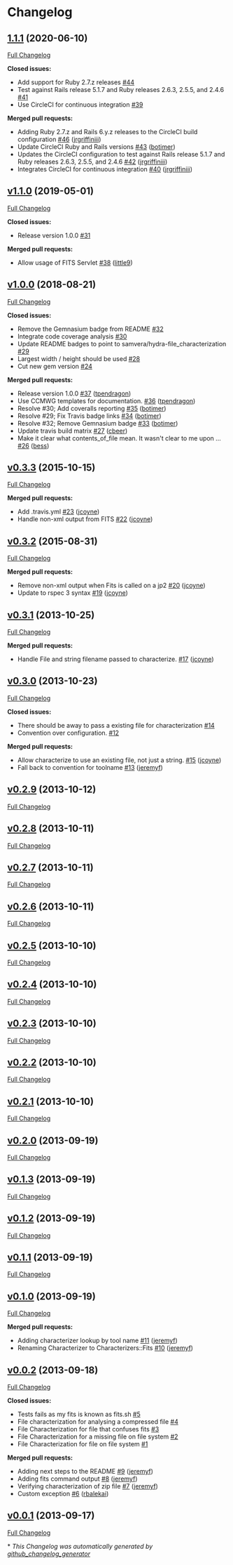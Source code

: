 # Changelog

## [1.1.1](https://github.com/samvera/hydra-file_characterization/tree/1.1.1) (2020-06-10)

[Full Changelog](https://github.com/samvera/hydra-file_characterization/compare/v1.1.0...1.1.1)

**Closed issues:**

- Add support for Ruby 2.7.z releases [\#44](https://github.com/samvera/hydra-file_characterization/issues/44)
- Test against Rails release 5.1.7 and Ruby releases 2.6.3, 2.5.5, and 2.4.6 [\#41](https://github.com/samvera/hydra-file_characterization/issues/41)
- Use CircleCI for continuous integration [\#39](https://github.com/samvera/hydra-file_characterization/issues/39)

**Merged pull requests:**

- Adding Ruby 2.7.z and Rails 6.y.z releases to the CircleCI build configuration [\#46](https://github.com/samvera/hydra-file_characterization/pull/46) ([jrgriffiniii](https://github.com/jrgriffiniii))
- Update CircleCI Ruby and Rails versions [\#43](https://github.com/samvera/hydra-file_characterization/pull/43) ([botimer](https://github.com/botimer))
- Updates the CircleCI configuration to test against Rails release 5.1.7 and Ruby releases 2.6.3, 2.5.5, and 2.4.6 [\#42](https://github.com/samvera/hydra-file_characterization/pull/42) ([jrgriffiniii](https://github.com/jrgriffiniii))
- Integrates CircleCI for continuous integration [\#40](https://github.com/samvera/hydra-file_characterization/pull/40) ([jrgriffiniii](https://github.com/jrgriffiniii))

## [v1.1.0](https://github.com/samvera/hydra-file_characterization/tree/v1.1.0) (2019-05-01)

[Full Changelog](https://github.com/samvera/hydra-file_characterization/compare/v1.0.0...v1.1.0)

**Closed issues:**

- Release version 1.0.0 [\#31](https://github.com/samvera/hydra-file_characterization/issues/31)

**Merged pull requests:**

- Allow usage of FITS Servlet [\#38](https://github.com/samvera/hydra-file_characterization/pull/38) ([little9](https://github.com/little9))

## [v1.0.0](https://github.com/samvera/hydra-file_characterization/tree/v1.0.0) (2018-08-21)

[Full Changelog](https://github.com/samvera/hydra-file_characterization/compare/v0.3.3...v1.0.0)

**Closed issues:**

- Remove the Gemnasium badge from README [\#32](https://github.com/samvera/hydra-file_characterization/issues/32)
- Integrate code coverage analysis [\#30](https://github.com/samvera/hydra-file_characterization/issues/30)
- Update README badges to point to samvera/hydra-file\_characterization [\#29](https://github.com/samvera/hydra-file_characterization/issues/29)
- Largest width / height should be used [\#28](https://github.com/samvera/hydra-file_characterization/issues/28)
- Cut new gem version [\#24](https://github.com/samvera/hydra-file_characterization/issues/24)

**Merged pull requests:**

- Release version 1.0.0 [\#37](https://github.com/samvera/hydra-file_characterization/pull/37) ([tpendragon](https://github.com/tpendragon))
- Use CCMWG templates for documentation. [\#36](https://github.com/samvera/hydra-file_characterization/pull/36) ([tpendragon](https://github.com/tpendragon))
- Resolve \#30; Add coveralls reporting [\#35](https://github.com/samvera/hydra-file_characterization/pull/35) ([botimer](https://github.com/botimer))
- Resolve \#29; Fix Travis badge links [\#34](https://github.com/samvera/hydra-file_characterization/pull/34) ([botimer](https://github.com/botimer))
- Resolve \#32; Remove Gemnasium badge [\#33](https://github.com/samvera/hydra-file_characterization/pull/33) ([botimer](https://github.com/botimer))
- Update travis build matrix [\#27](https://github.com/samvera/hydra-file_characterization/pull/27) ([cbeer](https://github.com/cbeer))
- Make it clear what contents\_of\_file mean. It wasn't clear to me upon … [\#26](https://github.com/samvera/hydra-file_characterization/pull/26) ([bess](https://github.com/bess))

## [v0.3.3](https://github.com/samvera/hydra-file_characterization/tree/v0.3.3) (2015-10-15)

[Full Changelog](https://github.com/samvera/hydra-file_characterization/compare/v0.3.2...v0.3.3)

**Merged pull requests:**

- Add .travis.yml [\#23](https://github.com/samvera/hydra-file_characterization/pull/23) ([jcoyne](https://github.com/jcoyne))
- Handle non-xml output from FITS [\#22](https://github.com/samvera/hydra-file_characterization/pull/22) ([jcoyne](https://github.com/jcoyne))

## [v0.3.2](https://github.com/samvera/hydra-file_characterization/tree/v0.3.2) (2015-08-31)

[Full Changelog](https://github.com/samvera/hydra-file_characterization/compare/v0.3.1...v0.3.2)

**Merged pull requests:**

- Remove non-xml output when Fits is called on a jp2 [\#20](https://github.com/samvera/hydra-file_characterization/pull/20) ([jcoyne](https://github.com/jcoyne))
- Update to rspec 3 syntax [\#19](https://github.com/samvera/hydra-file_characterization/pull/19) ([jcoyne](https://github.com/jcoyne))

## [v0.3.1](https://github.com/samvera/hydra-file_characterization/tree/v0.3.1) (2013-10-25)

[Full Changelog](https://github.com/samvera/hydra-file_characterization/compare/v0.3.0...v0.3.1)

**Merged pull requests:**

- Handle File and string filename passed to characterize. [\#17](https://github.com/samvera/hydra-file_characterization/pull/17) ([jcoyne](https://github.com/jcoyne))

## [v0.3.0](https://github.com/samvera/hydra-file_characterization/tree/v0.3.0) (2013-10-23)

[Full Changelog](https://github.com/samvera/hydra-file_characterization/compare/v0.2.9...v0.3.0)

**Closed issues:**

- There should be away to pass a existing file for characterization [\#14](https://github.com/samvera/hydra-file_characterization/issues/14)
- Convention over configuration. [\#12](https://github.com/samvera/hydra-file_characterization/issues/12)

**Merged pull requests:**

- Allow characterize to use an existing file, not just a string. [\#15](https://github.com/samvera/hydra-file_characterization/pull/15) ([jcoyne](https://github.com/jcoyne))
- Fall back to convention for toolname [\#13](https://github.com/samvera/hydra-file_characterization/pull/13) ([jeremyf](https://github.com/jeremyf))

## [v0.2.9](https://github.com/samvera/hydra-file_characterization/tree/v0.2.9) (2013-10-12)

[Full Changelog](https://github.com/samvera/hydra-file_characterization/compare/v0.2.8...v0.2.9)

## [v0.2.8](https://github.com/samvera/hydra-file_characterization/tree/v0.2.8) (2013-10-11)

[Full Changelog](https://github.com/samvera/hydra-file_characterization/compare/v0.2.7...v0.2.8)

## [v0.2.7](https://github.com/samvera/hydra-file_characterization/tree/v0.2.7) (2013-10-11)

[Full Changelog](https://github.com/samvera/hydra-file_characterization/compare/v0.2.6...v0.2.7)

## [v0.2.6](https://github.com/samvera/hydra-file_characterization/tree/v0.2.6) (2013-10-11)

[Full Changelog](https://github.com/samvera/hydra-file_characterization/compare/v0.2.5...v0.2.6)

## [v0.2.5](https://github.com/samvera/hydra-file_characterization/tree/v0.2.5) (2013-10-10)

[Full Changelog](https://github.com/samvera/hydra-file_characterization/compare/v0.2.4...v0.2.5)

## [v0.2.4](https://github.com/samvera/hydra-file_characterization/tree/v0.2.4) (2013-10-10)

[Full Changelog](https://github.com/samvera/hydra-file_characterization/compare/v0.2.3...v0.2.4)

## [v0.2.3](https://github.com/samvera/hydra-file_characterization/tree/v0.2.3) (2013-10-10)

[Full Changelog](https://github.com/samvera/hydra-file_characterization/compare/v0.2.2...v0.2.3)

## [v0.2.2](https://github.com/samvera/hydra-file_characterization/tree/v0.2.2) (2013-10-10)

[Full Changelog](https://github.com/samvera/hydra-file_characterization/compare/v0.2.1...v0.2.2)

## [v0.2.1](https://github.com/samvera/hydra-file_characterization/tree/v0.2.1) (2013-10-10)

[Full Changelog](https://github.com/samvera/hydra-file_characterization/compare/v0.2.0...v0.2.1)

## [v0.2.0](https://github.com/samvera/hydra-file_characterization/tree/v0.2.0) (2013-09-19)

[Full Changelog](https://github.com/samvera/hydra-file_characterization/compare/v0.1.3...v0.2.0)

## [v0.1.3](https://github.com/samvera/hydra-file_characterization/tree/v0.1.3) (2013-09-19)

[Full Changelog](https://github.com/samvera/hydra-file_characterization/compare/v0.1.2...v0.1.3)

## [v0.1.2](https://github.com/samvera/hydra-file_characterization/tree/v0.1.2) (2013-09-19)

[Full Changelog](https://github.com/samvera/hydra-file_characterization/compare/v0.1.1...v0.1.2)

## [v0.1.1](https://github.com/samvera/hydra-file_characterization/tree/v0.1.1) (2013-09-19)

[Full Changelog](https://github.com/samvera/hydra-file_characterization/compare/v0.1.0...v0.1.1)

## [v0.1.0](https://github.com/samvera/hydra-file_characterization/tree/v0.1.0) (2013-09-19)

[Full Changelog](https://github.com/samvera/hydra-file_characterization/compare/v0.0.2...v0.1.0)

**Merged pull requests:**

- Adding characterizer lookup by tool name [\#11](https://github.com/samvera/hydra-file_characterization/pull/11) ([jeremyf](https://github.com/jeremyf))
- Renaming Characterizer to Characterizers::Fits [\#10](https://github.com/samvera/hydra-file_characterization/pull/10) ([jeremyf](https://github.com/jeremyf))

## [v0.0.2](https://github.com/samvera/hydra-file_characterization/tree/v0.0.2) (2013-09-18)

[Full Changelog](https://github.com/samvera/hydra-file_characterization/compare/v0.0.1...v0.0.2)

**Closed issues:**

- Tests fails as my fits is known as fits.sh [\#5](https://github.com/samvera/hydra-file_characterization/issues/5)
- File characterization for analysing a compressed file [\#4](https://github.com/samvera/hydra-file_characterization/issues/4)
- File Characterization for file that confuses fits [\#3](https://github.com/samvera/hydra-file_characterization/issues/3)
- File Characterization for a missing file on file system [\#2](https://github.com/samvera/hydra-file_characterization/issues/2)
- File Characterization for file on file system [\#1](https://github.com/samvera/hydra-file_characterization/issues/1)

**Merged pull requests:**

- Adding next steps to the README [\#9](https://github.com/samvera/hydra-file_characterization/pull/9) ([jeremyf](https://github.com/jeremyf))
- Adding fits command output [\#8](https://github.com/samvera/hydra-file_characterization/pull/8) ([jeremyf](https://github.com/jeremyf))
- Verifying characterization of zip file [\#7](https://github.com/samvera/hydra-file_characterization/pull/7) ([jeremyf](https://github.com/jeremyf))
- Custom exception [\#6](https://github.com/samvera/hydra-file_characterization/pull/6) ([rbalekai](https://github.com/rbalekai))

## [v0.0.1](https://github.com/samvera/hydra-file_characterization/tree/v0.0.1) (2013-09-17)

[Full Changelog](https://github.com/samvera/hydra-file_characterization/compare/2e61599ffbe12cb13dd1d3f575716507bdaac7d1...v0.0.1)



\* *This Changelog was automatically generated by [github_changelog_generator](https://github.com/github-changelog-generator/github-changelog-generator)*

